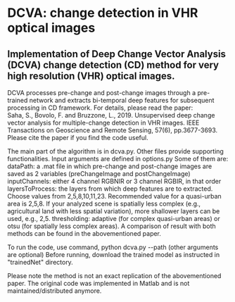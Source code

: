 # DCVA: change detection in VHR optical images

## Implementation of Deep Change Vector Analysis (DCVA) change detection (CD) method for very high resolution (VHR) optical images.

DCVA processes pre-change and post-change images through a pre-trained network and extracts bi-temporal deep features for subsequent processing in CD framework. For details, please read the paper: <br/>
Saha, S., Bovolo, F. and Bruzzone, L., 2019. Unsupervised deep change vector analysis for multiple-change detection in VHR images. IEEE Transactions on Geoscience and Remote Sensing, 57(6), pp.3677-3693.
Please cite the paper if you find the code useful.

The main part of the algorithm is in dcva.py. Other files provide supporting functionalities. 
Input arguments are defined in options.py
Some of them are:
dataPath: a .mat file in which pre-change and post-change images are saved as 2 variables (preChangeImage and postChangeImage)
inputChannels: either 4 channel RGBNIR or 3 channel RGBIR, in that order
layersToProcess: the layers from which deep features are to extracted. Choose values from 2,5,8,10,11,23. Recommended value for 
a quasi-urban area is 2,5,8. If your analyzed scene is spatially less complex (e.g., agricultural land with less spatial variation),
more shallower layers can be used, e.g., 2,5. 
thresholding: adaptive (for complex quasi-urban areas) or otsu (for spatially less complex areas). A comparison of result with both methods
can be found in the abovementioned paper. 

To run the code, use command, python dcva.py --path <dataPath> (other arguments are optional)
Before running, download the trained model as instructed in "trainedNet" directory.

Please note the method is not an exact replication of the abovementioned paper. The original code was implemented in Matlab and is not maintained/distributed anymore.
